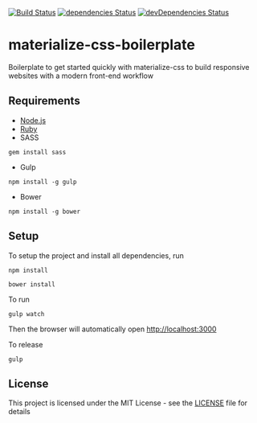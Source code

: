 [![Build Status](https://travis-ci.org/faalsh/materialize-css-boilerplate.svg?branch=master)](https://travis-ci.org/faalsh/materialize-css-boilerplate) [![dependencies Status](https://david-dm.org/faalsh/materialize-css-boilerplate/status.svg)](https://david-dm.org/faalsh/materialize-css-boilerplate) [![devDependencies Status](https://david-dm.org/faalsh/materialize-css-boilerplate/dev-status.svg)](https://david-dm.org/faalsh/materialize-css-boilerplate?type=dev)

# materialize-css-boilerplate
Boilerplate to get started quickly with materialize-css to build responsive websites with a modern front-end workflow


## Requirements

* [Node.js](https://nodejs.org/)
* [Ruby](https://www.ruby-lang.org/en/documentation/installation/)
* SASS
```
gem install sass
```

* Gulp
```
npm install -g gulp
```

* Bower
```
npm install -g bower
```

## Setup

To setup the project and install all dependencies, run 

```
npm install 
```

```
bower install 
```

To run 

```
gulp watch
```

Then the browser will automatically open [http://localhost:3000](http://localhost:3000)

To release 

```
gulp
```

## License

This project is licensed under the MIT License - see the [LICENSE](LICENSE) file for details
